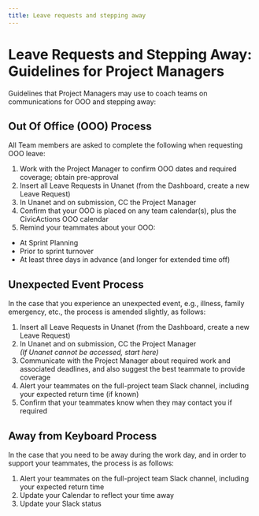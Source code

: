 ```yaml
---
title: Leave requests and stepping away
---
```


# Leave Requests and Stepping Away: Guidelines for Project Managers

Guidelines that Project Managers may use to coach teams on communications for OOO and stepping away:

## Out Of Office (OOO) Process

All Team members are asked to complete the following when requesting OOO leave:

1. Work with the Project Manager to confirm OOO dates and required coverage; obtain pre-approval
2. Insert all Leave Requests in Unanet (from the Dashboard, create a new Leave Request)
3. In Unanet and on submission, CC the Project Manager
4. Confirm that your OOO is placed on any team calendar(s), plus the CivicActions OOO calendar
5. Remind your teammates about your OOO:

-   At Sprint Planning
-   Prior to sprint turnover
-   At least three days in advance (and longer for extended time off)

## Unexpected Event Process

In the case that you experience an unexpected event, e.g., illness, family emergency, etc., the process is amended slightly, as follows:

1. Insert all Leave Requests in Unanet (from the Dashboard, create a new Leave Request)
2. In Unanet and on submission, CC the Project Manager
   <br><i>(If Unanet cannot be accessed, start here)</i>
3. Communicate with the Project Manager about required work and associated deadlines, and also suggest the best teammate to provide coverage
4. Alert your teammates on the full-project team Slack channel, including your expected return time (if known)
5. Confirm that your teammates know when they may contact you if required

## Away from Keyboard Process

In the case that you need to be away during the work day, and in order to support your teammates, the process is as follows:

1. Alert your teammates on the full-project team Slack channel, including your expected return time
2. Update your Calendar to reflect your time away
3. Update your Slack status
